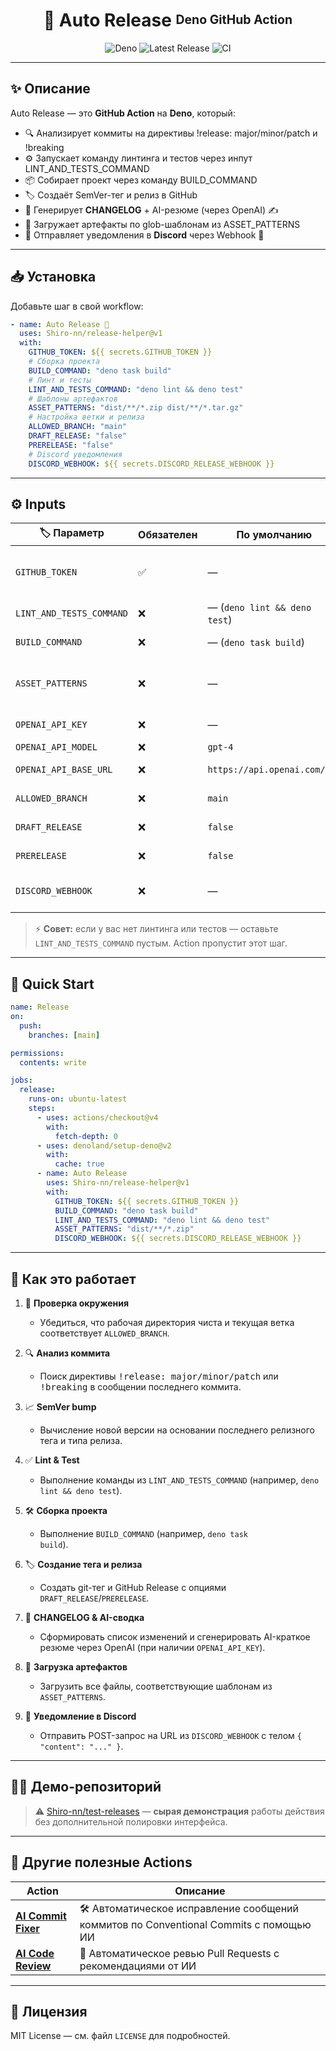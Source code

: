 <!-- README.md for Auto Release action -->

<h1 align="center">🚀 Auto Release <sup><sub>Deno GitHub Action</sub></sup></h1>
<p align="center">
  <img src="https://img.shields.io/badge/deno-%5E1.44-brightgreen?logo=deno&style=for-the-badge" alt="Deno" />
  <img src="https://img.shields.io/github/v/release/Shiro-nn/release-helper?label=latest&style=for-the-badge" alt="Latest Release" />
  <img src="https://img.shields.io/github/actions/workflow/status/Shiro-nn/release-helper/release.yml?branch=main&style=for-the-badge" alt="CI" />
</p>

---

## ✨ Описание

Auto Release — это **GitHub Action** на **Deno**, который:

- 🔍 Анализирует коммиты на директивы !release: major/minor/patch и !breaking
- ⚙️ Запускает команду линтинга и тестов через инпут LINT\_AND\_TESTS\_COMMAND
- 📦 Собирает проект через команду BUILD\_COMMAND
- 🏷️ Создаёт SemVer-тег и релиз в GitHub
- 📝 Генерирует **CHANGELOG** + AI-резюме (через OpenAI) ✍️
- 📂 Загружает артефакты по glob-шаблонам из ASSET\_PATTERNS
- 📣 Отправляет уведомления в **Discord** через Webhook 💬

---

## 📥 Установка

Добавьте шаг в свой workflow:

```yaml
- name: Auto Release 🚀
  uses: Shiro-nn/release-helper@v1
  with:
    GITHUB_TOKEN: ${{ secrets.GITHUB_TOKEN }}
    # Сборка проекта
    BUILD_COMMAND: "deno task build"
    # Линт и тесты
    LINT_AND_TESTS_COMMAND: "deno lint && deno test"
    # Шаблоны артефактов
    ASSET_PATTERNS: "dist/**/*.zip dist/**/*.tar.gz"
    # Настройка ветки и релиза
    ALLOWED_BRANCH: "main"
    DRAFT_RELEASE: "false"
    PRERELEASE: "false"
    # Discord уведомления
    DISCORD_WEBHOOK: ${{ secrets.DISCORD_RELEASE_WEBHOOK }}
```

---

## ⚙️ Inputs

| 🏷️ Параметр              | Обязателен | По умолчанию                 | Описание                                                          |
| ------------------------ | ---------- | ---------------------------- | ----------------------------------------------------------------- |
| `GITHUB_TOKEN`           | ✅         | —                            | Токен GitHub для тегов, релиза и загрузки артефактов              |
| `LINT_AND_TESTS_COMMAND` | ❌         | — (`deno lint && deno test`) | Команда для линтинга и тестов                                     |
| `BUILD_COMMAND`          | ❌         | — (`deno task build`)        | Команда сборки проекта                                            |
| `ASSET_PATTERNS`         | ❌         | —                            | Glob‑шаблоны файлов‑артефактов для релиза (напр. `dist/**/*.zip`) |
| `OPENAI_API_KEY`         | ❌         | —                            | Ключ OpenAI для AI‑резюме                                         |
| `OPENAI_API_MODEL`       | ❌         | `gpt-4`                      | Модель OpenAI                                                     |
| `OPENAI_API_BASE_URL`    | ❌         | `https://api.openai.com/v1/` | Endpoint Chat Completions API                                     |
| `ALLOWED_BRANCH`         | ❌         | `main`                       | Разрешённая ветка для релизов                                     |
| `DRAFT_RELEASE`          | ❌         | `false`                      | Создавать черновик релиза?                                        |
| `PRERELEASE`             | ❌         | `false`                      | Помечать как prerelease?                                          |
| `DISCORD_WEBHOOK`        | ❌         | —                            | URL Discord Webhook для уведомлений                               |

> ⚡ **Совет:** если у вас нет линтинга или тестов — оставьте
> `LINT_AND_TESTS_COMMAND` пустым. Action пропустит этот шаг.

---

## 🚀 Quick Start

```yaml
name: Release
on:
  push:
    branches: [main]

permissions:
  contents: write

jobs:
  release:
    runs-on: ubuntu-latest
    steps:
      - uses: actions/checkout@v4
        with:
          fetch-depth: 0
      - uses: denoland/setup-deno@v2
        with:
          cache: true
      - name: Auto Release
        uses: Shiro-nn/release-helper@v1
        with:
          GITHUB_TOKEN: ${{ secrets.GITHUB_TOKEN }}
          BUILD_COMMAND: "deno task build"
          LINT_AND_TESTS_COMMAND: "deno lint && deno test"
          ASSET_PATTERNS: "dist/**/*.zip"
          DISCORD_WEBHOOK: ${{ secrets.DISCORD_RELEASE_WEBHOOK }}
```

---

## 🔧 Как это работает

1. 📂 **Проверка окружения**

   - Убедиться, что рабочая директория чиста и текущая ветка соответствует
     `ALLOWED_BRANCH`.
2. 🔍 **Анализ коммита**

   - Поиск директивы <kbd>!release: major/minor/patch</kbd> или
     <kbd>!breaking</kbd> в сообщении последнего коммита.
3. 📈 **SemVer bump**

   - Вычисление новой версии на основании последнего релизного тега и типа
     релиза.
4. ✅ **Lint & Test**

   - Выполнение команды из `LINT_AND_TESTS_COMMAND` (например, <code>deno lint
     && deno test</code>).
5. 🛠️ **Сборка проекта**

   - Выполнение `BUILD_COMMAND` (например, <code>deno task build</code>).
6. 🏷️ **Создание тега и релиза**

   - Создать git-тег и GitHub Release с опциями `DRAFT_RELEASE`/`PRERELEASE`.
7. 📝 **CHANGELOG & AI-сводка**

   - Сформировать список изменений и сгенерировать AI-краткое резюме через
     OpenAI (при наличии `OPENAI_API_KEY`).
8. 📂 **Загрузка артефактов**

   - Загрузить все файлы, соответствующие шаблонам из `ASSET_PATTERNS`.
9. 📣 **Уведомление в Discord**

   - Отправить POST-запрос на URL из `DISCORD_WEBHOOK` с телом
     `{ "content": "..." }`.

---

## 🧑‍🔬 Демо-репозиторий

> ⚠️  [Shiro-nn/test-releases](https://github.com/Shiro-nn/test-releases) — **сырая демонстрация** работы действия без дополнительной полировки интерфейса.

---

## 🔗 Другие полезные Actions

| Action                                                             | Описание                                                                               |
|--------------------------------------------------------------------|----------------------------------------------------------------------------------------|
| [**AI Commit Fixer**](https://github.com/Shiro-nn/ai-commit-fixer) | 🛠️ Автоматическое исправление сообщений коммитов по Conventional Commits с помощью ИИ |
| [**AI Code Review**](https://github.com/Shiro-nn/ai-code-review)   | 👀 Автоматическое ревью Pull Requests с рекомендациями от ИИ                           |

---

## 📄 Лицензия

MIT License — см. файл <code>LICENSE</code> для подробностей.
